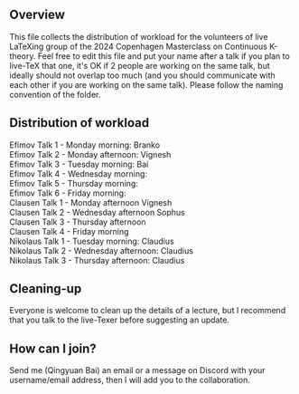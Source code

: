 ## Overview
This file collects the distribution of workload for the volunteers of live LaTeXing group of the 2024 Copenhagen Masterclass on Continuous K-theory. Feel free to edit this file and put your name after a talk if you plan to live-TeX that one, it's OK if 2 people are working on the same talk, but ideally should not overlap too much (and you should communicate with each other if you are working on the same talk). Please follow the naming convention of the folder.
## Distribution of workload
Efimov Talk 1 - Monday morning:  Branko  
Efimov Talk 2 - Monday afternoon:  Vignesh  
Efimov Talk 3 - Tuesday morning:  Bai  
Efimov Talk 4 - Wednesday morning:  
Efimov Talk 5 - Thursday morning:  
Efimov Talk 6 - Friday morning:  
Clausen Talk 1 - Monday afternoon  Vignesh  
Clausen Talk 2 - Wednesday afternoon  Sophus  
Clausen Talk 3 - Thursday afternoon  
Clausen Talk 4 - Friday morning  
Nikolaus Talk 1 - Tuesday morning: Claudius  
Nikolaus Talk 2 - Wednesday afternoon: Claudius  
Nikolaus Talk 3 - Thursday afternoon: Claudius  
## Cleaning-up
Everyone is welcome to clean up the details of a lecture, but I recommend that you talk to the live-Texer before suggesting an update.
## How can I join?
Send me (Qingyuan Bai) an email or a message on Discord with your username/email address, then I will add you to the collaboration.
